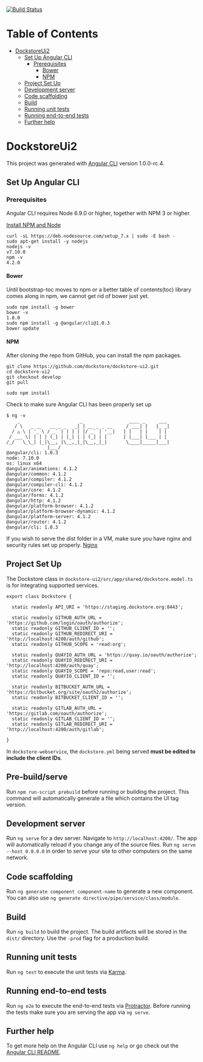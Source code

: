 [![Build Status](https://travis-ci.org/dockstore/dockstore-ui2.svg?branch=develop)](https://travis-ci.org/dockstore/dockstore-ui2)

Table of Contents
=================

   * [DockstoreUi2](#dockstoreui2)
      * [Set Up Angular CLI](#set-up-angular-cli)
         * [Prerequisites](#prerequisites)
            * [Bower](#bower)
            * [NPM](#npm)
      * [Project Set Up](#project-set-up)
      * [Development server](#development-server)
      * [Code scaffolding](#code-scaffolding)
      * [Build](#build)
      * [Running unit tests](#running-unit-tests)
      * [Running end-to-end tests](#running-end-to-end-tests)
      * [Further help](#further-help)


# DockstoreUi2

This project was generated with [Angular CLI](https://github.com/angular/angular-cli) version 1.0.0-rc.4.

## Set Up Angular CLI

### Prerequisites

Angular CLI requires Node 6.9.0 or higher, together with NPM 3 or higher.

[Install NPM and Node](https://nodejs.org/en/download/package-manager/)
```
curl -sL https://deb.nodesource.com/setup_7.x | sudo -E bash -
sudo apt-get install -y nodejs
nodejs -v
v7.10.0
npm -v
4.2.0
```
#### Bower

Until bootstrap-toc moves to npm or a better table of contents(toc) library comes along in npm, we cannot get rid of bower just yet.
```
sudo npm install -g bower
bower -v
1.8.0
sudo npm install -g @angular/cli@1.0.3
bower update
```

#### NPM

After cloning the repo from GitHub, you can install the npm packages.
```
git clone https://github.com/dockstore/dockstore-ui2.git
cd dockstore-ui2
git checkout develop
git pull

sudo npm install
```

Check to make sure Angular CLI has been properly set up
```
$ ng -v
    _                      _                 ____ _     ___
   / \   _ __   __ _ _   _| | __ _ _ __     / ___| |   |_ _|
  / △ \ | '_ \ / _` | | | | |/ _` | '__|   | |   | |    | |
 / ___ \| | | | (_| | |_| | | (_| | |      | |___| |___ | |
/_/   \_\_| |_|\__, |\__,_|_|\__,_|_|       \____|_____|___|
               |___/
@angular/cli: 1.0.3
node: 7.10.0
os: linux x64
@angular/animations: 4.1.2
@angular/common: 4.1.2
@angular/compiler: 4.1.2
@angular/compiler-cli: 4.1.2
@angular/core: 4.1.2
@angular/forms: 4.1.2
@angular/http: 4.1.2
@angular/platform-browser: 4.1.2
@angular/platform-browser-dynamic: 4.1.2
@angular/platform-server: 4.1.2
@angular/router: 4.1.2
@angular/cli: 1.0.3
```

If you wish to serve the dist folder in a VM, make sure you have nginx and security rules set up properly.
[Nginx](https://www.digitalocean.com/community/tutorials/how-to-install-nginx-on-ubuntu-16-04)

## Project Set Up

The Dockstore class in `dockstore-ui2/src/app/shared/dockstore.model.ts` is for integrating supported services.
```
export class Dockstore {

  static readonly API_URI = 'https://staging.dockstore.org:8443';

  static readonly GITHUB_AUTH_URL = 'https://github.com/login/oauth/authorize';
  static readonly GITHUB_CLIENT_ID = '';
  static readonly GITHUB_REDIRECT_URI = 'http://localhost:4200/auth/github';
  static readonly GITHUB_SCOPE = 'read:org';

  static readonly QUAYIO_AUTH_URL = 'https://quay.io/oauth/authorize';
  static readonly QUAYIO_REDIRECT_URI = 'http://localhost:4200/auth/quay';
  static readonly QUAYIO_SCOPE = 'repo:read,user:read';
  static readonly QUAYIO_CLIENT_ID = '';

  static readonly BITBUCKET_AUTH_URL = 'https://bitbucket.org/site/oauth2/authorize';
  static readonly BITBUCKET_CLIENT_ID = '';

  static readonly GITLAB_AUTH_URL = 'https://gitlab.com/oauth/authorize';
  static readonly GITLAB_CLIENT_ID = '';
  static readonly GITLAB_REDIRECT_URI = 'http://localhost:4200/auth/gitlab';

}
```

In `dockstore-webservice`, the `dockstore.yml` being served <b>must be edited to include the client IDs</b>.

## Pre-build/serve

Run `npm run-script prebuild` before running or building the project. This command will automatically generate a file which contains the UI tag version.

## Development server

Run `ng serve` for a dev server. Navigate to `http://localhost:4200/`. The app will automatically reload if you change any of the source files. Run `ng serve --host 0.0.0.0` in order to serve your site to other computers on the same network. 

## Code scaffolding

Run `ng generate component component-name` to generate a new component. You can also use `ng generate directive/pipe/service/class/module`.

## Build

Run `ng build` to build the project. The build artifacts will be stored in the `dist/` directory. Use the `-prod` flag for a production build.

## Running unit tests

Run `ng test` to execute the unit tests via [Karma](https://karma-runner.github.io).

## Running end-to-end tests

Run `ng e2e` to execute the end-to-end tests via [Protractor](http://www.protractortest.org/).
Before running the tests make sure you are serving the app via `ng serve`.

## Further help

To get more help on the Angular CLI use `ng help` or go check out the [Angular CLI README](https://github.com/angular/angular-cli/blob/master/README.md).
